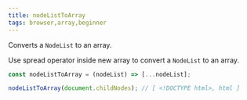 ```yaml
---
title: nodeListToArray
tags: browser,array,beginner
---
```


Converts a `NodeList` to an array.

Use spread operator inside new array to convert a `NodeList` to an array.

```js
const nodeListToArray = (nodeList) => [...nodeList];
```

```js
nodeListToArray(document.childNodes); // [ <!DOCTYPE html>, html ]
```
